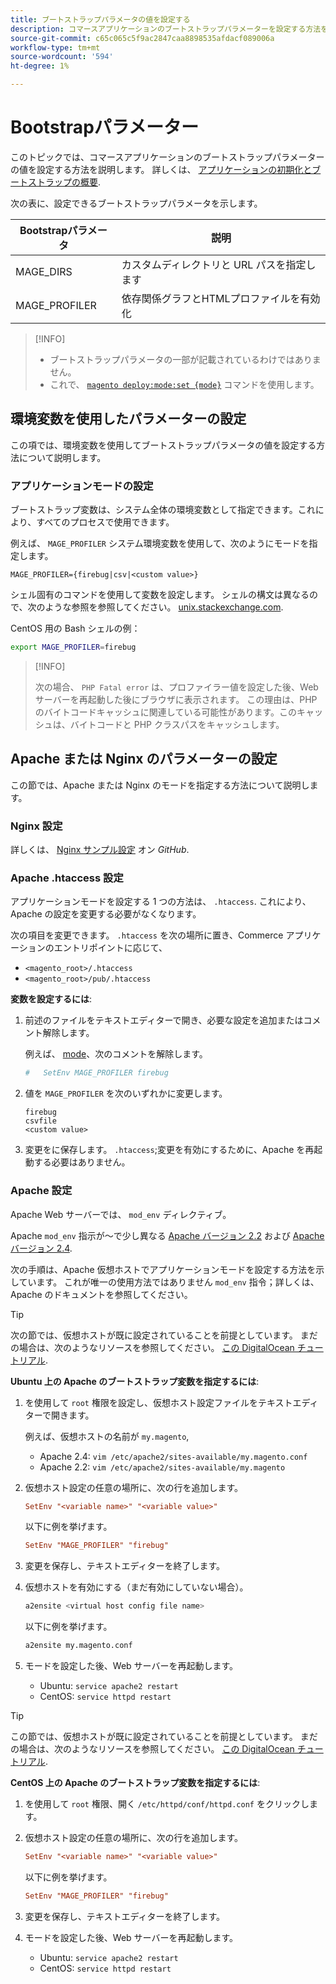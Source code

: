 ```yaml
---
title: ブートストラップパラメータの値を設定する
description: コマースアプリケーションのブートストラップパラメーターを設定する方法を説明します。
source-git-commit: c65c065c5f9ac2847caa8898535afdacf089006a
workflow-type: tm+mt
source-wordcount: '594'
ht-degree: 1%

---
```



# Bootstrapパラメーター

このトピックでは、コマースアプリケーションのブートストラップパラメーターの値を設定する方法を説明します。 詳しくは、 [アプリケーションの初期化とブートストラップの概要](initialization.md).

次の表に、設定できるブートストラップパラメータを示します。

| Bootstrapパラメータ | 説明 |
| ------------------- | -------------------------------------------- |
| MAGE_DIRS | カスタムディレクトリと URL パスを指定します |
| MAGE_PROFILER | 依存関係グラフとHTMLプロファイルを有効化 |

>[!INFO]
>
>- ブートストラップパラメータの一部が記載されているわけではありません。
>- これで、 [`magento deploy:mode:set {mode}`](../cli/set-mode.md) コマンドを使用します。


## 環境変数を使用したパラメーターの設定

この項では、環境変数を使用してブートストラップパラメータの値を設定する方法について説明します。

### アプリケーションモードの設定

ブートストラップ変数は、システム全体の環境変数として指定できます。これにより、すべてのプロセスで使用できます。

例えば、 `MAGE_PROFILER` システム環境変数を使用して、次のようにモードを指定します。

```terminal
MAGE_PROFILER={firebug|csv|<custom value>}
```

シェル固有のコマンドを使用して変数を設定します。 シェルの構文は異なるので、次のような参照を参照してください。 [unix.stackexchange.com][unix-stackx].

CentOS 用の Bash シェルの例：

```bash
export MAGE_PROFILER=firebug
```

>[!INFO]
>
>次の場合、 `PHP Fatal error` は、プロファイラー値を設定した後、Web サーバーを再起動した後にブラウザに表示されます。 この理由は、PHP のバイトコードキャッシュに関連している可能性があります。このキャッシュは、バイトコードと PHP クラスパスをキャッシュします。

## Apache または Nginx のパラメーターの設定

この節では、Apache または Nginx のモードを指定する方法について説明します。

### Nginx 設定

詳しくは、 [Nginx サンプル設定] オン _GitHub_.

### Apache .htaccess 設定

アプリケーションモードを設定する 1 つの方法は、 `.htaccess`. これにより、Apache の設定を変更する必要がなくなります。

次の項目を変更できます。 `.htaccess` を次の場所に置き、Commerce アプリケーションのエントリポイントに応じて、

- `<magento_root>/.htaccess`
- `<magento_root>/pub/.htaccess`

**変数を設定するには**:

1. 前述のファイルをテキストエディターで開き、必要な設定を追加またはコメント解除します。

   例えば、 [mode](application-modes.md)、次のコメントを解除します。

   ```conf
   #   SetEnv MAGE_PROFILER firebug
   ```

1. 値を `MAGE_PROFILER` を次のいずれかに変更します。

   ```terminal
   firebug
   csvfile
   <custom value>
   ```

1. 変更をに保存します。 `.htaccess`;変更を有効にするために、Apache を再起動する必要はありません。

### Apache 設定

Apache Web サーバーでは、 `mod_env` ディレクティブ。

Apache `mod_env` 指示が～で少し異なる [Apache バージョン 2.2] および [Apache バージョン 2.4].

次の手順は、Apache 仮想ホストでアプリケーションモードを設定する方法を示しています。 これが唯一の使用方法ではありません `mod_env` 指令；詳しくは、Apache のドキュメントを参照してください。

>[!TIP]
>
>次の節では、仮想ホストが既に設定されていることを前提としています。 まだの場合は、次のようなリソースを参照してください。 [この DigitalOcean チュートリアル](https://www.digitalocean.com/community/tutorials/how-to-set-up-apache-virtual-hosts-on-ubuntu-14-04-lts).

**Ubuntu 上の Apache のブートストラップ変数を指定するには**:

1. を使用して `root` 権限を設定し、仮想ホスト設定ファイルをテキストエディターで開きます。

   例えば、仮想ホストの名前が `my.magento`,

   - Apache 2.4: `vim /etc/apache2/sites-available/my.magento.conf`
   - Apache 2.2: `vim /etc/apache2/sites-available/my.magento`

1. 仮想ホスト設定の任意の場所に、次の行を追加します。

   ```conf
   SetEnv "<variable name>" "<variable value>"
   ```

   以下に例を挙げます。

   ```conf
   SetEnv "MAGE_PROFILER" "firebug"
   ```

1. 変更を保存し、テキストエディターを終了します。
1. 仮想ホストを有効にする（まだ有効にしていない場合）。

   ```bash
   a2ensite <virtual host config file name>
   ```

   以下に例を挙げます。

   ```bash
   a2ensite my.magento.conf
   ```

1. モードを設定した後、Web サーバーを再起動します。

   - Ubuntu: `service apache2 restart`
   - CentOS: `service httpd restart`

>[!TIP]
>
>この節では、仮想ホストが既に設定されていることを前提としています。 まだの場合は、次のようなリソースを参照してください。 [この DigitalOcean チュートリアル](https://www.digitalocean.com/community/tutorials/how-to-set-up-apache-virtual-hosts-on-centos-6).

**CentOS 上の Apache のブートストラップ変数を指定するには**:

1. を使用して `root` 権限、開く `/etc/httpd/conf/httpd.conf` をクリックします。

1. 仮想ホスト設定の任意の場所に、次の行を追加します。

   ```conf
   SetEnv "<variable name>" "<variable value>"
   ```

   以下に例を挙げます。

   ```conf
   SetEnv "MAGE_PROFILER" "firebug"
   ```

1. 変更を保存し、テキストエディターを終了します。

1. モードを設定した後、Web サーバーを再起動します。

   - Ubuntu: `service apache2 restart`
   - CentOS: `service httpd restart`

<!-- link definitions -->

[Apache バージョン 2.2]: http://httpd.apache.org/docs/2.2/mod/mod_env.html#setenv
[Apache バージョン 2.4]: http://httpd.apache.org/docs/2.4/mod/mod_env.html#setenv
[Nginx サンプル設定]: https://github.com/magento/magento2/blob/2.4/nginx.conf.sample#L16
[unix-stackx]: https://unix.stackexchange.com/questions/117467/how-to-permanently-set-environmental-variables
